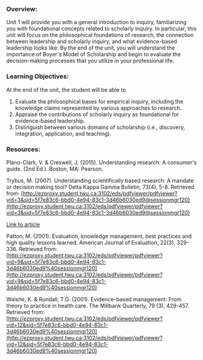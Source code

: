 ### Overview:

Unit 1 will provide you with a general introduction to inquiry, familiarizing you with foundational concepts related to scholarly inquiry.  In particular, this unit will focus on the philosophical foundations of research, the connection between leadership and scholarly inquiry, and what evidence-based leadership looks like. By the end of the unit, you will understand the importance of Boyer's Model of Scholarship and begin to evaluate the decision-making processes that you utilize in your professional life.

### Learning Objectives:

At the end of the unit, the student will be able to

1. Evaluate the philosophical bases for empirical inquiry, including the knowledge claims represented by various approaches to research.    
2. Appraise the contributions of scholarly inquiry as foundational for evidence-based leadership.
3. Distinguish between various domains of scholarship \(i.e., discovery, integration, application, and teaching\).

### Resources:

Plano-Clark, V. & Creswell, J. \(2015\). Understanding research: A consumer's guide. \(2nd Ed.\). Boston, MA: Pearson.

Trybus, M. \(2007\). Understanding scientifically based research: A mandate or decision making tool? Delta Kappa Gamma Bulletin, 73\(4\), 5-8. Retrieved from: [http://ezproxy.student.twu.ca:3102/eds/pdfviewer/pdfviewer?vid=3&sid=5f7e83c6-bbd0-4e94-83c1-3d46b6030ed9@sessionmgr120](http://ezproxy.student.twu.ca:3102/eds/pdfviewer/pdfviewer?vid=3&sid=5f7e83c6-bbd0-4e94-83c1-3d46b6030ed9@sessionmgr120)

[Link to article](http://eds.b.ebscohost.com/eds/detail/detail?vid=1&sid=93479b35-839c-4acd-b56f-316e6120b071%40sessionmgr120&bdata=JnNpdGU9ZWRzLWxpdmU%3d#db=a9h&AN=27106722)



Patton, M.  \(2001\). Evaluation, knowledge management, best practices and high quality lessons learned. American Journal of Evaluation, 22\(3\), 329-336.  Retrieved from: [http://ezproxy.student.twu.ca:3102/eds/pdfviewer/pdfviewer?vid=9&sid=5f7e83c6-bbd0-4e94-83c1-3d46b6030ed9%40sessionmgr120](http://ezproxy.student.twu.ca:3102/eds/pdfviewer/pdfviewer?vid=9&sid=5f7e83c6-bbd0-4e94-83c1-3d46b6030ed9%40sessionmgr120)

Walshe, K. & Rundall, T.G. \(2001\). Evidence-based management: From theory to practice in health care. The Millbank Quarterly, 79 \(3\), 429-457. Retrieved from: [http://ezproxy.student.twu.ca:3102/eds/pdfviewer/pdfviewer?vid=12&sid=5f7e83c6-bbd0-4e94-83c1-3d46b6030ed9%40sessionmgr120](http://ezproxy.student.twu.ca:3102/eds/pdfviewer/pdfviewer?vid=12&sid=5f7e83c6-bbd0-4e94-83c1-3d46b6030ed9%40sessionmgr120)

